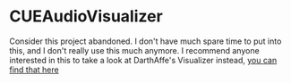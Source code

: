 # CUEAudioVisualizer
Consider this project abandoned. I don't have much spare time to put into this, and I don't really use this much anymore.
I recommend anyone interested in this to take a look at DarthAffe's Visualizer instead, [you can find that here](https://github.com/DarthAffe/KeyboardAudioVisualizer)
